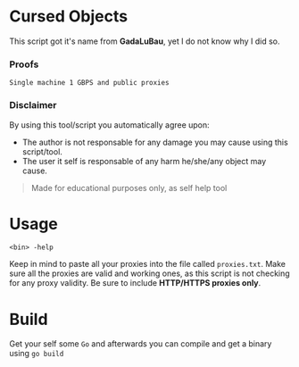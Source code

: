 # Cursed Objects
This script got it's name from **GadaLuBau**, yet I do not know why I did so. 

### Proofs
``Single machine 1 GBPS and public proxies``

### Disclaimer
By using this tool/script you automatically agree upon:

* The author is not responsable for any damage you may cause using this script/tool. 
* The user it self is responsable of any harm he/she/any object may cause.

> Made for educational purposes only, as self help tool

# Usage
``<bin> -help``

Keep in mind to paste all your proxies into the file called `proxies.txt`. Make sure all the proxies are valid and working ones, as this script is not checking for any proxy validity. Be sure to include **HTTP/HTTPS proxies only**.

# Build
Get your self some `Go` and afterwards you can compile and get a binary using `go build`
